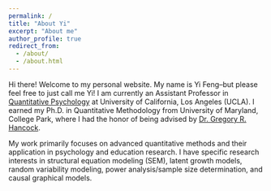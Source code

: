 ```yaml
---
permalink: /
title: "About Yi"
excerpt: "About me"
author_profile: true
redirect_from: 
  - /about/
  - /about.html
---
```


Hi there! Welcome to my personal website. My name is Yi Feng–but please feel free to just call me Yi! I am currently an Assistant Professor in [Quantitative Psychology](https://www.psych.ucla.edu/graduate/areas-of-study/quantitative-psychology/) at University of California, Los Angeles (UCLA). I earned my Ph.D. in Quantitative Methodology from University of Maryland, College Park, where I had the honor of being advised by [Dr. Gregory R. Hancock](https://education.umd.edu/directory/gregory-r-hancock).

My work primarily focuses on advanced quantitative methods and their application in psychology and education research. I have specific research interests in structural equation modeling (SEM), latent growth models, random variability modeling, power analysis/sample size determination, and causal graphical models.
